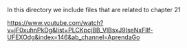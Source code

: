 In this directory we include files that are related to chapter 21

https://www.youtube.com/watch?v=jF0xuhnPkDg&list=PLCKpcjBB_VlBsxJ9IseNxFllf-UFEXOdg&index=146&ab_channel=AprendaGo
